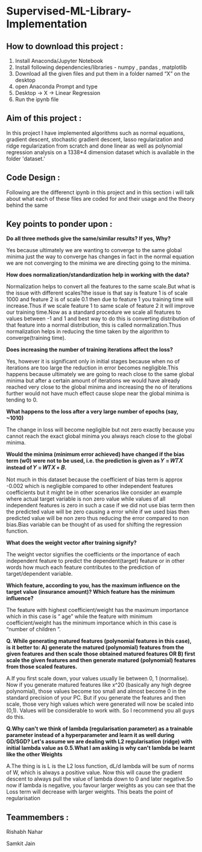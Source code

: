 # Supervised-ML-Library-Implementation

## **How to download this project :**
 1. Install Anaconda/Jupyter Notebook
 2. Install following dependencies/libraries - numpy , pandas , matplotlib
 3. Download all the given files and put them in a folder named “X” on the desktop
 4. open Anaconda Prompt and type <jupyter notebook>
 5. Desktop -> X -> Linear Regression
 6. Run the ipynb file

## **Aim of this project :**
In this project I have implemented algorithms such as normal equations, gradient descent, stochastic gradient descent, lasso regularization and ridge regularization from scratch and done linear as well as polynomial regression analysis on a 1338*4 dimension dataset which is available in the folder 'dataset.'

## **Code Design :**

Following are the differenct ipynb in this project and in this section i will talk about what each of these files are coded for and their usage and the theory behind the same


## **Key points to ponder upon :**

**Do all three methods give the same/similar results? If yes, Why?**

Yes because ultimately we are wanting to converge to the same global minima just the way to converge has changes in fact in the normal equation we are not converging to the minima we are directing going to the minima.

**How does normalization/standardization help in working with the data?**

 Normalization helps to convert all the features to the same scale.But what is the issue with different scales?the issue is that say is feature 1 is of scale 1000 and feature 2 is of scale 0.1 then due to feature 1 you training time will increase.Thus if we scale feature 1 to same scale of feature 2 it will improve our training time.Now as a standard procedure we scale all features to values between -1 and 1 and best way to do this is converting distribution of that feature into a normal distribution, this is called normalization.Thus normalization helps in reducing the time taken by the algorithm to converge(training time).

**Does increasing the number of training iterations affect the loss?**

 Yes, however it is significant only in initial stages because when no of iterations are too large the reduction in error becomes negligible.This happens because ultimately we are going to reach close to the same global minima but after a certain amount of iterations we would have already reached very close to the global minima and increasing the no of iterations further would not have much effect cause slope near the global minima is tending to 0.

**What happens to the loss after a very large number of epochs (say, ~1010)**

  The change in loss will become negligible but not zero exactly because you cannot reach the exact global minima you always reach close to the global minima.

**Would the minima (minimum error achieved) have changed if the bias term (w0) were not to be used, i.e. the prediction is given as 𝑌 = 𝑊𝑇𝑋 instead of 𝑌 = 𝑊𝑇𝑋 + 𝐵.**

 Not much in this dataset because the coefficient of bias term is approx -0.002 which is negligible compared to other independent features coefficients but it might be in other scenarios like consider an example where actual target variable is non zero value while values of all independent features is zero in such a case if we did not use bias term then the predicted value will be zero causing a error while if we used bias then predicted value will be non zero thus reducing the error compared to non bias.Bias variable can be thought of as used for shifting the regression function.


**What does the weight vector after training signify?**

The weight vector signifies the coefficients or the importance of each independent feature to predict the dependent(target) feature or in other words how much each feature contributes to the prediction of target/dependent variable.

**Which feature, according to you, has the maximum influence on the target value (insurance amount)? Which feature has the minimum influence?**

The feature with highest coefficient/weight has the maximum importance which in this case is “ age” while the feature with minimum coefficient/weight has the minimum importance which in this case is “number of children ”. 

**Q. While generating matured features (polynomial features in this case), is it better to:
A) generate the matured (polynomial) features from the given features and then scale those obtained matured features 
                        OR
B) first scale the given features and then generate matured (polynomial) features from those scaled features.**

A.If you first scale down, your values usually lie between 0, 1 (normalise). Now if you generate matured features like x^20 (basically any high degree polynomial), those values become too small and almost become 0 in the standard precision of your PC. But if you generate the features and then scale, those very high values which were generated will now be scaled into (0,1). Values will be considerable to work with. So I recommend you all guys do this.

**Q.Why can't we think of lambda (regularisation parameter) as a trainable parameter instead of a hyperparameter and learn it as well during GD/SGD? Let's assume we are dealing with L2 regularisation (ridge) with initial lambda value as 0.5.What I am asking is why can't lambda be learnt like the other Weights**

A.The thing is is L is the L2 loss function, dL/d lambda will be sum of norms of W, which is always a positive value. Now this will cause the gradient descent to always pull the value of lambda down to 0 and later negative.So now if lambda is negative, you favour larger weights as you can see that the Loss term will decrease with larger weights. This beats the point of regularisation

## **Teammembers :**

Rishabh Nahar 

Samkit Jain

